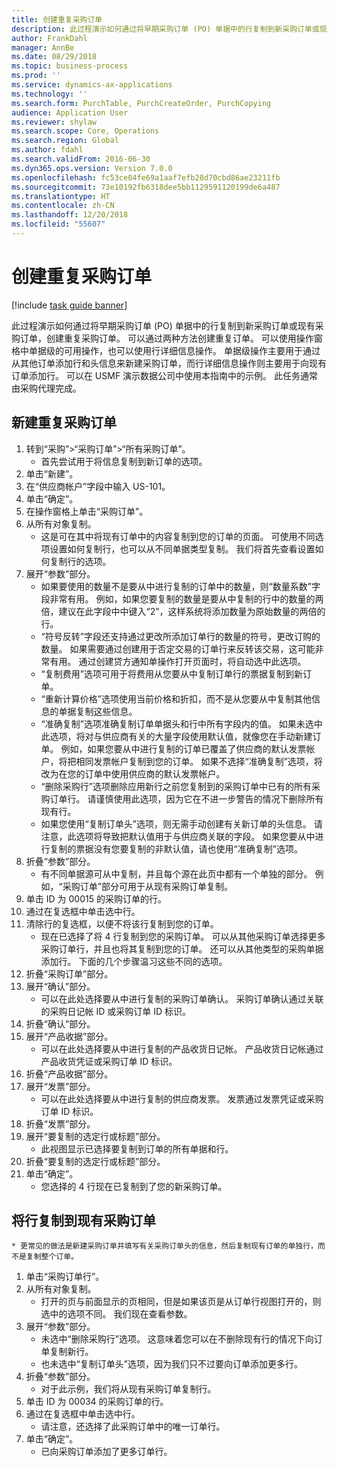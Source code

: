 ```yaml
---
title: 创建重复采购订单
description: 此过程演示如何通过将早期采购订单 (PO) 单据中的行复制到新采购订单或现有采购订单，创建重复采购订单。
author: FrankDahl
manager: AnnBe
ms.date: 08/29/2018
ms.topic: business-process
ms.prod: ''
ms.service: dynamics-ax-applications
ms.technology: ''
ms.search.form: PurchTable, PurchCreateOrder, PurchCopying
audience: Application User
ms.reviewer: shylaw
ms.search.scope: Core, Operations
ms.search.region: Global
ms.author: fdahl
ms.search.validFrom: 2016-06-30
ms.dyn365.ops.version: Version 7.0.0
ms.openlocfilehash: fc53ce04fe69a1aaf7efb28d70cbd86ae23211fb
ms.sourcegitcommit: 73e10192fb6318dee5bb1129591120199de6a487
ms.translationtype: HT
ms.contentlocale: zh-CN
ms.lasthandoff: 12/20/2018
ms.locfileid: "55607"
---
```

# <a name="create-a-repeat-purchase-order"></a>创建重复采购订单

[!include [task guide banner](../../includes/task-guide-banner.md)]

此过程演示如何通过将早期采购订单 (PO) 单据中的行复制到新采购订单或现有采购订单，创建重复采购订单。 可以通过两种方法创建重复订单。 可以使用操作窗格中单据级的可用操作，也可以使用行详细信息操作。 单据级操作主要用于通过从其他订单添加行和头信息来新建采购订单，而行详细信息操作则主要用于向现有订单添加行。 可以在 USMF 演示数据公司中使用本指南中的示例。 此任务通常由采购代理完成。


## <a name="create-a-new-repeat-purchase-order"></a>新建重复采购订单
1. 转到“采购”>“采购订单”>“所有采购订单”。
    * 首先尝试用于将信息复制到新订单的选项。  
2. 单击“新建”。
3. 在“供应商帐户”字段中输入 US-101。
4. 单击“确定”。
5. 在操作窗格上单击“采购订单”。
6. 从所有对象复制。
    * 这是可在其中将现有订单中的内容复制到您的订单的页面。 可使用不同选项设置如何复制行，也可以从不同单据类型复制。 我们将首先查看设置如何复制行的选项。   
7. 展开“参数”部分。
    * 如果要使用的数量不是要从中进行复制的订单中的数量，则“数量系数”字段非常有用。 例如，如果您要复制的数量是要从中复制的行中的数量的两倍，建议在此字段中中键入“2”，这样系统将添加数量为原始数量的两倍的行。  
    * “符号反转”字段还支持通过更改所添加订单行的数量的符号，更改订购的数量。 如果需要通过创建用于否定交易的订单行来反转该交易，这可能非常有用。 通过创建贷方通知单操作打开页面时，将自动选中此选项。  
    * “复制费用”选项可用于将费用从您要从中复制订单行的票据复制到新订单。  
    * “重新计算价格”选项使用当前价格和折扣，而不是从您要从中复制其他信息的单据复制这些信息。  
    * “准确复制”选项准确复制订单单据头和行中所有字段内的值。 如果未选中此选项，将对与供应商有关的大量字段使用默认值，就像您在手动新建订单。 例如，如果您要从中进行复制的订单已覆盖了供应商的默认发票帐户，将把相同发票帐户复制到您的订单。 如果不选择“准确复制”选项，将改为在您的订单中使用供应商的默认发票帐户。  
    * “删除采购行”选项删除应用新行之前您复制到的采购订单中已有的所有采购订单行。 请谨慎使用此选项，因为它在不进一步警告的情况下删除所有现有行。  
    * 如果您使用“复制订单头”选项，则无需手动创建有关新订单的头信息。 请注意，此选项将导致把默认值用于与供应商关联的字段。 如果您要从中进行复制的票据没有您要复制的非默认值，请也使用“准确复制”选项。  
8. 折叠“参数”部分。
    * 有不同单据源可从中复制，并且每个源在此页中都有一个单独的部分。 例如，“采购订单”部分可用于从现有采购订单复制。  
9. 单击 ID 为 00015 的采购订单的行。 
10. 通过在复选框中单击选中行。
11. 清除行的复选框，以便不将该行复制到您的订单。
    * 现在已选择了将 4 行复制到您的采购订单。 可以从其他采购订单选择更多采购订单行，并且也将其复制到您的订单。 还可以从其他类型的采购单据添加行。 下面的几个步骤温习这些不同的选项。  
12. 折叠“采购订单”部分。
13. 展开“确认”部分。
    * 可以在此处选择要从中进行复制的采购订单确认。 采购订单确认通过关联的采购日记帐 ID 或采购订单 ID 标识。  
14. 折叠“确认”部分。
15. 展开“产品收据”部分。
    * 可以在此处选择要从中进行复制的产品收货日记帐。 产品收货日记帐通过产品收货凭证或采购订单 ID 标识。   
16. 折叠“产品收据”部分。
17. 展开“发票”部分。
    * 可以在此处选择要从中进行复制的供应商发票。 发票通过发票凭证或采购订单 ID 标识。   
18. 折叠“发票”部分。
19. 展开“要复制的选定行或标题”部分。
    * 此视图显示已选择要复制到订单的所有单据和行。   
20. 折叠“要复制的选定行或标题”部分。
21. 单击“确定”。
    * 您选择的 4 行现在已复制到了您的新采购订单。   

## <a name="copy-lines-to-an-existing-purchase-order"></a>将行复制到现有采购订单
    * 更常见的做法是新建采购订单并填写有关采购订单头的信息，然后复制现有订单的单独行，而不是复制整个订单。  
1. 单击“采购订单行”。
2. 从所有对象复制。
    * 打开的页与前面显示的页相同，但是如果该页是从订单行视图打开的，则选中的选项不同。 我们现在查看参数。   
3. 展开“参数”部分。
    * 未选中“删除采购行”选项。 这意味着您可以在不删除现有行的情况下向订单复制新行。   
    * 也未选中“复制订单头”选项，因为我们只不过要向订单添加更多行。   
4. 折叠“参数”部分。
    * 对于此示例，我们将从现有采购订单复制行。   
5. 单击 ID 为 00034 的采购订单的行。 
6. 通过在复选框中单击选中行。
    * 请注意，还选择了此采购订单中的唯一订单行。  
7. 单击“确定”。
    * 已向采购订单添加了更多订单行。  

